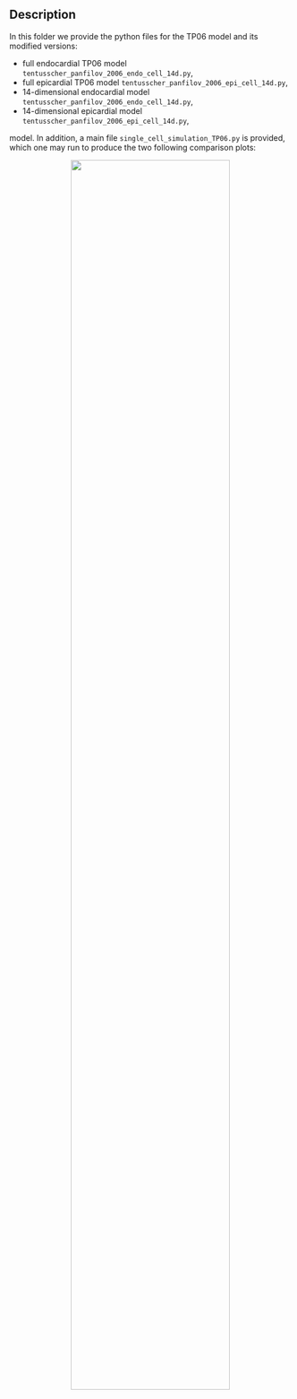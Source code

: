 ## Description 

In this folder we provide the python files for the TP06 model and its modified versions:
- full endocardial TP06 model `tentusscher_panfilov_2006_endo_cell_14d.py`,
- full epicardial TP06 model `tentusscher_panfilov_2006_epi_cell_14d.py`,
- 14-dimensional endocardial model `tentusscher_panfilov_2006_endo_cell_14d.py`,
- 14-dimensional epicardial model `tentusscher_panfilov_2006_epi_cell_14d.py`,

model. In addition, a main file `single_cell_simulation_TP06.py` is provided, which one may run to produce the two following comparison plots:

<p align="center">
<img src="https://github.com/andreerhardt/cardiac-dynamics-of-the-TP06-model-with-focus-on-EADs/blob/main/media/comparison.png" width="75%"/>
</p>
